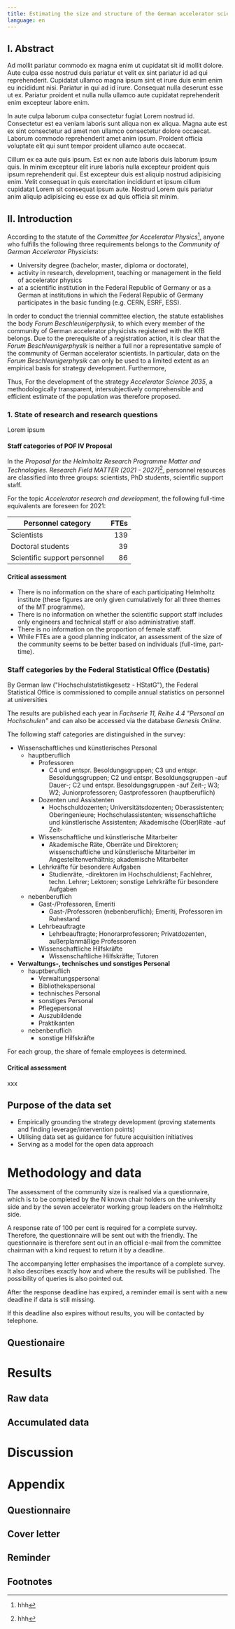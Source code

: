 ```yaml
---
title: Estimating the size and structure of the German accelerator science community
language: en
---
```


<div class="spread--left spread-area--c-1-under-header">

## I. Abstract

Ad mollit pariatur commodo ex magna enim ut cupidatat sit id mollit dolore. Aute culpa esse nostrud duis pariatur et velit ex sint pariatur id ad qui reprehenderit. Cupidatat ullamco magna ipsum sint et irure duis enim enim eu incididunt nisi. Pariatur in qui ad id irure. Consequat nulla deserunt esse ut ex. Pariatur proident et nulla nulla ullamco aute cupidatat reprehenderit enim excepteur labore enim.

In aute culpa laborum culpa consectetur fugiat Lorem nostrud id. Consectetur est ea veniam laboris sunt aliqua non ex aliqua. Magna aute est ex sint consectetur ad amet non ullamco consectetur dolore occaecat. Laborum commodo reprehenderit amet anim ipsum. Proident officia voluptate elit qui sunt tempor proident ullamco aute occaecat.

Cillum ex ea aute quis ipsum. Est ex non aute laboris duis laborum ipsum quis. In minim excepteur elit irure laboris nulla excepteur proident quis ipsum reprehenderit qui. Est excepteur duis est aliquip nostrud adipisicing enim. Velit consequat in quis exercitation incididunt et ipsum cillum cupidatat Lorem sit consequat ipsum aute. Nostrud Lorem quis pariatur anim aliquip adipisicing eu esse ex ad quis officia sit minim.

</div>

<div class="spread--left spread-area--c-2-under-header">

## II. Introduction

According to the statute of the _Committee for Accelerator Physics_[^1], anyone who fulfills the following three requirements belongs to the _Community of German Accelerator Physicists_:

- University degree (bachelor, master, diploma or doctorate),
- activity in research, development, teaching or management in the field of accelerator physics
- at a scientific institution in the Federal Republic of Germany or as a German at institutions in which the Federal Republic of Germany participates in the basic funding (e.g. CERN, ESRF, ESS).

In order to conduct the triennial committee election, the statute establishes the body _Forum Beschleunigerphysik_, to which every member of the community of German accelerator physicists registered with the KfB belongs. Due to the prerequisite of a registration action, it is clear that the _Forum Beschleunigerphysik_ is neither a full nor a representative sample of the community of German accelerator scientists. In particular, data on the _Forum Beschleunigerphysik_ can only be used to a limited extent as an empirical basis for strategy development. Furthermore,

Thus, For the development of the strategy _Accelerator Science 2035_, a methodologically transparent, intersubjectively comprehensible and efficient estimate of the population was therefore proposed.

</div>

<div class="spread--left spread-area--c-3-under-header">

### 1. State of research and research questions

Lorem ipsum

#### Staff categories of POF IV Proposal

In the _Proposal for the Helmholtz Research Programme Matter and Technologies. Research Field MATTER (2021 - 2027)_[^2], personnel resources are classified into three groups: scientists, PhD students, scientific support staff.

For the topic _Accelerator research and development_, the following full-time equivalents are foreseen for 2021:

| Personnel category           | FTEs |
| ---------------------------- | ---: |
| Scientists                   |  139 |
| Doctoral students            |   39 |
| Scientific support personnel |   86 |

#### Critical assessment

- There is no information on the share of each participating Helmholtz institute (these figures are only given cumulatively for all three themes of the MT programme).
- There is no information on whether the scientific support staff includes only engineers and technical staff or also administrative staff.
- There is no information on the proportion of female staff.
- While FTEs are a good planning indicator, an assessment of the size of the community seems to be better based on individuals (full-time, part-time).

### Staff categories by the Federal Statistical Office (Destatis)

By German law ("Hochschulstatistikgesetz - HStatG"), the Federal Statistical Office is commissioned to compile annual statistics on personnel at universities

The results are published each year in _Fachserie 11, Reihe 4.4 "Personal an Hochschulen"_ and can also be accessed via the database _Genesis Online_.

The following staff categories are distinguished in the survey:

- Wissenschaftliches und künstlerisches Personal
  - hauptberuflich
    - Professoren
      - C4 und entspr. Besoldungsgruppen; C3 und entspr. Besoldungsgruppen; C2 und entspr. Besoldungsgruppen -auf Dauer-; C2 und entspr. Besoldungsgruppen -auf Zeit-; W3; W2; Juniorprofessoren; Gastprofessoren (hauptberuflich)
    - Dozenten und Assistenten
      - Hochschuldozenten; Universitätsdozenten; Oberassistenten; Oberingenieure; Hochschulassistenten; wissenschaftliche und künstlerische Assistenten; Akademische (Ober)Räte -auf Zeit-
    - Wissenschaftliche und künstlerische Mitarbeiter
      - Akademische Räte, Oberräte und Direktoren; wissenschaftliche und künstlerische Mitarbeiter im Angestelltenverhältnis; akademische Mitarbeiter
    - Lehrkräfte für besondere Aufgaben
      - Studienräte, -direktoren im Hochschuldienst; Fachlehrer, techn. Lehrer; Lektoren; sonstige Lehrkräfte für besondere Aufgaben
  - nebenberuflich
    - Gast-/Professoren, Emeriti
      - Gast-/Professoren (nebenberuflich); Emeriti, Professoren im Ruhestand
    - Lehrbeauftragte
      - Lehrbeauftragte; Honorarprofessoren; Privatdozenten, außerplanmäßige Professoren
    - Wissenschaftliche Hilfskräfte
      - Wissenschaftliche Hilfskräfte; Tutoren
- **Verwaltungs-, technisches und sonstiges Personal**
  - hauptberuflich
    - Verwaltungspersonal
    - Bibliothekspersonal
    - technisches Personal
    - sonstiges Personal
    - Pflegepersonal
    - Auszubildende
    - Praktikanten
  - nebenberuflich
    - sonstige Hilfskräfte

For each group, the share of female employees is determined.

#### Critical assessment

xxx

</div>

<div class="spread--right spread-area--c-1">

## Purpose of the data set

- Empirically grounding the strategy development (proving statements and finding leverage/intervention points)
- Utilising data set as guidance for future acquisition initiatives
- Serving as a model for the open data approach

</div>

<div class="spread--right spread-area--c-2">

# Methodology and data

The assessment of the community size is realised via a questionnaire, which is to be completed by the N known chair holders on the university side and by the seven accelerator working group leaders on the Helmholtz side.

A response rate of 100 per cent is required for a complete survey. Therefore, the questionnaire will be sent out with the friendly. The questionnaire is therefore sent out in an official e-mail from the committee chairman with a kind request to return it by a deadline.

The accompanying letter emphasises the importance of a complete survey. It also describes exactly how and where the results will be published. The possibility of queries is also pointed out.

After the response deadline has expired, a reminder email is sent with a new deadline if data is still missing.

If this deadline also expires without results, you will be contacted by telephone.

</div>

<div class="spread--right spread-area--c-3">

## Questionaire

# Results

## Raw data

## Accumulated data

# Discussion

# Appendix

## Questionnaire

## Cover letter

## Reminder

## Footnotes

[^1]: hhh

[^2]: hhh
